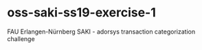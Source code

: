 # oss-saki-ss19-exercise-1
FAU Erlangen-Nürnberg SAKI - adorsys transaction categorization challenge
